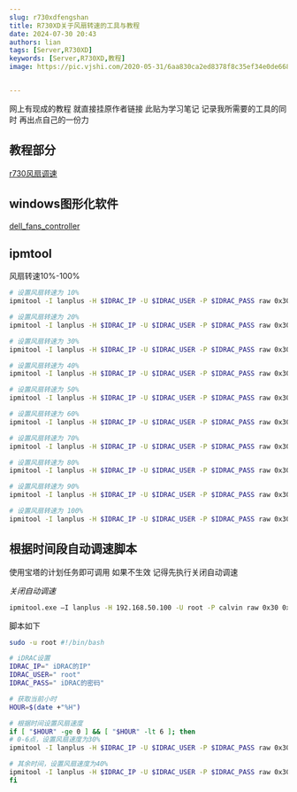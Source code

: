 ```yaml
---
slug: r730xdfengshan
title: R730XD关于风扇转速的工具与教程
date: 2024-07-30 20:43
authors: lian
tags: [Server,R730XD]
keywords: [Server,R730XD,教程]
image: https://pic.vjshi.com/2020-05-31/6aa830ca2ed8378f8c35ef34e0de668e/online/main.jpg?x-oss-process=style/video_cover_20231101


---
```


网上有现成的教程 就直接挂原作者链接 此贴为学习笔记 记录我所需要的工具的同时 再出点自己的一份力

<!-- truncate -->

## 教程部分

[r730风扇调速][1]


## windows图形化软件

[dell_fans_controller][2]

## ipmtool

风扇转速10%-100%

```bash
# 设置风扇转速为 10%
ipmitool -I lanplus -H $IDRAC_IP -U $IDRAC_USER -P $IDRAC_PASS raw 0x30 0x30 0x02 0xff 0x0a

# 设置风扇转速为 20%
ipmitool -I lanplus -H $IDRAC_IP -U $IDRAC_USER -P $IDRAC_PASS raw 0x30 0x30 0x02 0xff 0x14

# 设置风扇转速为 30%
ipmitool -I lanplus -H $IDRAC_IP -U $IDRAC_USER -P $IDRAC_PASS raw 0x30 0x30 0x02 0xff 0x1e

# 设置风扇转速为 40%
ipmitool -I lanplus -H $IDRAC_IP -U $IDRAC_USER -P $IDRAC_PASS raw 0x30 0x30 0x02 0xff 0x28

# 设置风扇转速为 50%
ipmitool -I lanplus -H $IDRAC_IP -U $IDRAC_USER -P $IDRAC_PASS raw 0x30 0x30 0x02 0xff 0x32

# 设置风扇转速为 60%
ipmitool -I lanplus -H $IDRAC_IP -U $IDRAC_USER -P $IDRAC_PASS raw 0x30 0x30 0x02 0xff 0x3c

# 设置风扇转速为 70%
ipmitool -I lanplus -H $IDRAC_IP -U $IDRAC_USER -P $IDRAC_PASS raw 0x30 0x30 0x02 0xff 0x46

# 设置风扇转速为 80%
ipmitool -I lanplus -H $IDRAC_IP -U $IDRAC_USER -P $IDRAC_PASS raw 0x30 0x30 0x02 0xff 0x50

# 设置风扇转速为 90%
ipmitool -I lanplus -H $IDRAC_IP -U $IDRAC_USER -P $IDRAC_PASS raw 0x30 0x30 0x02 0xff 0x5a

# 设置风扇转速为 100%
ipmitool -I lanplus -H $IDRAC_IP -U $IDRAC_USER -P $IDRAC_PASS raw 0x30 0x30 0x02 0xff 0x64
```

## 根据时间段自动调速脚本

使用宝塔的计划任务即可调用 如果不生效 记得先执行关闭自动调速

*关闭自动调速* 

```bash
ipmitool.exe –I lanplus -H 192.168.50.100 -U root -P calvin raw 0x30 0x30 0x01 0x00
```

脚本如下

```bash
sudo -u root #!/bin/bash

# iDRAC设置
IDRAC_IP=" iDRAC的IP"
IDRAC_USER=" root"
IDRAC_PASS=" iDRAC的密码"

# 获取当前小时
HOUR=$(date +"%H")

# 根据时间设置风扇速度
if [ "$HOUR" -ge 0 ] && [ "$HOUR" -lt 6 ]; then
# 0-6点，设置风扇速度为30%
ipmitool -I lanplus -H $IDRAC_IP -U $IDRAC_USER -P $IDRAC_PASS raw 0x30 0x30 0x02 0xff 0x1e

# 其余时间，设置风扇速度为40%
ipmitool -I lanplus -H $IDRAC_IP -U $IDRAC_USER -P $IDRAC_PASS raw 0x30 0x30 0x02 0xff 0x28
fi
```


[1]: https://blog.csdn.net/dnpao/article/details/132830991
[2]: https://github.com/cw1997/dell_fans_controller/releases/tag/v1.0.0
